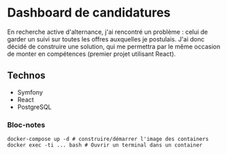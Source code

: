 # Dashboard de candidatures

En recherche active d'alternance, j'ai rencontré un problème : celui de garder un suivi sur toutes les offres auxquelles je postulais. J'ai donc décidé de construire une solution, qui me permettra par le même occasion de monter en compétences (premier projet utilisant React).

## Technos 
- Symfony
- React
- PostgreSQL




### Bloc-notes
```
docker-compose up -d # construire/démarrer l'image des containers
docker exec -ti ... bash # Ouvrir un terminal dans un container
```
